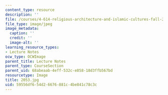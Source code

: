```yaml
---
content_type: resource
description: ''
file: /courses/4-614-religious-architecture-and-islamic-cultures-fall-2002/59556df654d26676881c4be841c78c3c_2053.jpg
file_type: image/jpeg
image_metadata:
  caption: ''
  credit: ''
  image-alt: ''
learning_resource_types:
- Lecture Notes
ocw_type: OCWImage
parent_title: Lecture Notes
parent_type: CourseSection
parent_uid: 68abeaab-4eff-532c-e858-18d3ffb567bd
resourcetype: Image
title: 2053.jpg
uid: 59556df6-54d2-6676-881c-4be841c78c3c
---
```


